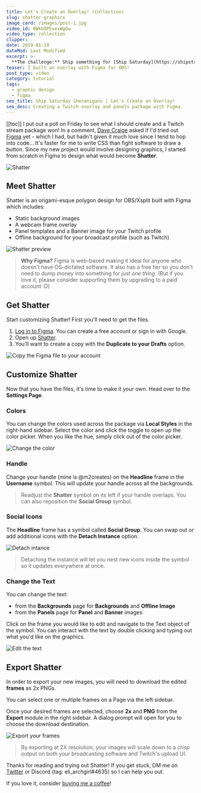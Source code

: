 ```yaml
---
title: Let's Create an Overlay! (Collection)
slug: shatter-graphics
image_card: /images/post-1.jpg
video_id: 0WkbOP5xexWgGw
video_type: collection
clipper:
date: 2019-01-19
dateMod: Last Modified
excerpt: >-
  **The challenge:** Ship something for [Ship Saturday](https://shipstreams.com/events/ship-saturday) by [Shipstreams](https://shipstreams.com/)!
teaser: I built an overlay with Figma for OBS!
post_type: video
category: tutorial
tags:
  - graphic design
  - figma
seo_title: Ship Saturday Shenanigans | Let's Create an Overlay!
seo_desc: Creating a Twitch overlay and panels package with Figma.
---
```

[[toc]]
I put out a poll on Friday to see what I should create and a Twitch stream package won! In a comment, [Dave Craige](https://twitter.com/davecraige) asked if I'd tried out [Figma](https://www.figma.com/) yet - which I had, but hadn't given it much love since I tend to hop into code... It's faster for me to write CSS than fight software to draw a button. Since my new project would involve designing graphics, I started from scratch in Figma to design what would become **Shatter**.

![Shatter](https://blog.melaniemagdalena.com/images/Shatter-Promo.png)

## Meet Shatter

Shatter is an origami-esque polygon design for OBS/Xsplit built with Figma which includes:
- Static background images
- A webcam frame overlay
- Panel templates and a Banner image for your Twitch profile
- Offline background for your broadcast profile (such as Twitch)

![Shatter preview](https://blog.melaniemagdalena.com/images/shatter-content.jpg "Shatter preview")

> **Why Figma?** Figma is web-based making it ideal for anyone who doesn't have OS-dictated software. It also has a free tier so you don't need to dump money into something for *just one thing*. (But if you love it, please consider supporting them by upgrading to a paid account :D)

## Get Shatter

Start customizing Shatter! First you'll need to get the files.

1. [Log in to Figma](https://www.figma.com/). You can create a free account or sign in with Google.
2. Open up [Shatter](https://www.figma.com/file/XYJX8SQuTukUesDWlNGgqrKa/Shatter-Stream-Package?node-id=7%3A742).
3. You'll want to create a copy with the **Duplicate to your Drafts** option.

![Copy the Figma file to your account](https://blog.melaniemagdalena.com/images/figma-duplicate.png "Duplicate file")

## Customize Shatter

Now that you have the files, it's time to make it your own. Head over to the **Settings Page**.

### Colors

You can change the colors used across the package via **Local Styles** in the right-hand sidebar. Select the color and click the toggle to open up the color picker. When you like the hue, simply click out of the color picker.

![Change the color](https://blog.melaniemagdalena.com/images/figma-color-swap.gif "Change the color")

### Handle

Change your handle (mine is @m2creates) on the **Headline** frame in the **Username** symbol. This will update your handle across all the backgrounds.
> Readjust the **Shatter** symbol on its left if your handle overlaps. You can also reposition the **Social Group** symbol.

### Social Icons

The **Headline** frame has a symbol called **Social Group**. You can swap out or add additional icons with the **Detach Instance** option.

![Detach intance](https://blog.melaniemagdalena.com/images/figma-detach-instance.png "Detach instance")

> Detaching the instance will let you nest new icons inside the symbol so it updates everywhere at once.

### Change the Text

You can change the text:
- from the **Backgrounds** page for **Backgrounds** and **Offline Image**
- from the **Panels** page for **Panel** and **Banner** images

Click on the frame you would like to edit and navigate to the Text object of the symbol. You can interact with the text by double clicking and typing out what you'd like on the graphics.

![Edit the text](https://blog.melaniemagdalena.com/images/figma-text-edit.gif "Edit the text")

## Export Shatter

In order to export your new images, you will need to download the edited **frames** as 2x PNGs.

You can select one or multiple frames on a Page via the left sidebar.

Once your desired frames are selected, choose **2x** and **PNG** from the **Export** module in the right sidebar. A dialog prompt will open for you to choose the download destination.

![Export your frames](https://blog.melaniemagdalena.com/images/figma-2x-export.png "Export frames at 2x for PNG")

> By exporting at 2X resolution, your images will scale down to a *crisp* output on both your broadcasting software and Twitch's upload UI.

Thanks for reading and trying out Shatter! If you get stuck, DM me on [Twitter](https://twitter.com/messages/1232581862-1232581862?recipient_id=1232581862&text=) or Discord (tag: eli_archgirl#4635) so I can help you out.

If you love it, consider [buying me a coffee](https://www.buymeacoffee.com/m2)!
